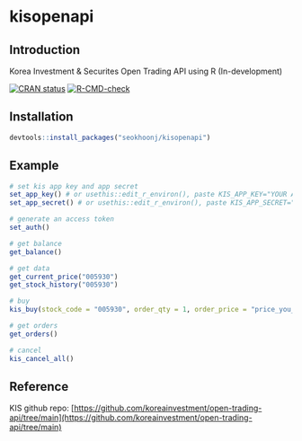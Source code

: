 # kisopenapi

## Introduction

Korea Investment & Securites Open Trading API using R (In-development) 
<!-- badges: start -->
[![CRAN status](https://www.r-pkg.org/badges/version/kisopenapi)](https://CRAN.R-project.org/package=kisopenapi)
[![R-CMD-check](https://github.com/seokhoonj/kisopenapi/actions/workflows/R-CMD-check.yaml/badge.svg)](https://github.com/seokhoonj/kisopenapi/actions/workflows/R-CMD-check.yaml)
<!-- badges: end -->

## Installation

``` r
devtools::install_packages("seokhoonj/kisopenapi")
```

## Example

``` r
# set kis app key and app secret
set_app_key() # or usethis::edit_r_environ(), paste KIS_APP_KEY="YOUR APP KEY"
set_app_secret() # or usethis::edit_r_environ(), paste KIS_APP_SECRET="YOUR APP SECRET"

# generate an access token
set_auth()

# get balance
get_balance()

# get data
get_current_price("005930")
get_stock_history("005930")

# buy
kis_buy(stock_code = "005930", order_qty = 1, order_price = "price_you_want") # kis_sell()

# get orders
get_orders()

# cancel
kis_cancel_all()
```

## Reference

KIS github repo: [https://github.com/koreainvestment/open-trading-api/tree/main](https://github.com/koreainvestment/open-trading-api/tree/main)
